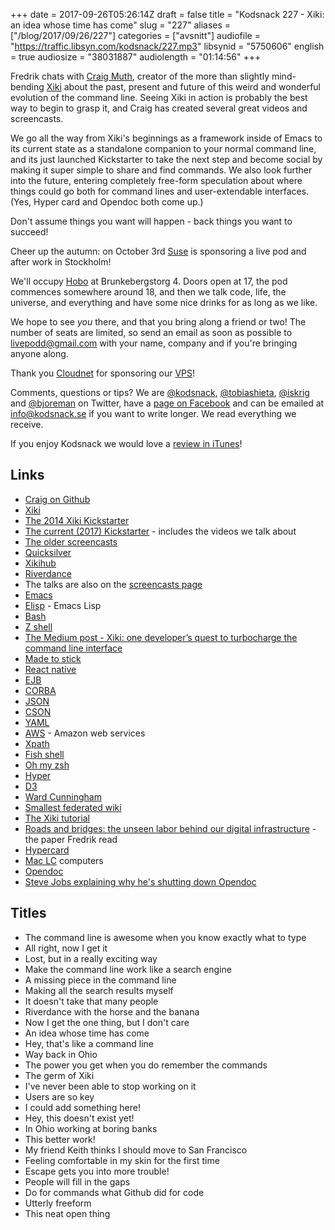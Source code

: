 +++
date = 2017-09-26T05:26:14Z
draft = false
title = "Kodsnack 227 - Xiki: an idea whose time has come"
slug = "227"
aliases = ["/blog/2017/09/26/227"]
categories = ["avsnitt"]
audiofile = "https://traffic.libsyn.com/kodsnack/227.mp3"
libsynid = "5750606"
english = true
audiosize = "38031887"
audiolength = "01:14:56"
+++

Fredrik chats with [Craig Muth](https://github.com/trogdoro), creator of the more than slightly mind-bending [Xiki](http://xiki.org/) about the past, present and future of this weird and wonderful evolution of the command line. Seeing Xiki in action is probably the best way to begin to grasp it, and Craig has created several great videos and screencasts.

We go all the way from Xiki's beginnings as a framework inside of Emacs to its current state as a standalone companion to your normal command line, and its just launched Kickstarter to take the next step and become social by making it super simple to share and find commands. We also look further into the future, entering completely free-form speculation about where things could go both for command lines and user-extendable interfaces. (Yes, Hyper card and Opendoc both come up.)

Don't assume things you want will happen - back things you want to succeed!

Cheer up the autumn: on October 3rd [Suse](https://www.suse.com/) is sponsoring a live pod and after work in Stockholm! 

We'll occupy [Hobo](https://hobo.se/sv/) at Brunkebergstorg 4. Doors open at 17, the pod commences somewhere around 18, and then we talk code, life, the universe, and everything and have some nice drinks for as long as we like.

We hope to see *you* there, and that you bring along a friend or two! The number of seats are limited, so send an email as soon as possible to [livepodd@gmail.com](mailto:livepodd@gmail.com) with your name, company and if you're bringing anyone along.

Thank you [Cloudnet](http://www.cloudnet.se) for sponsoring our [VPS](http://en.wikipedia.org/wiki/Virtual_private_server)!

Comments, questions or tips? We are [@kodsnack](https://www.twitter.com/kodsnack), [@tobiashieta](https://www.twitter.com/tobiashieta), [@iskrig](https://www.twitter.com/iskrig) and [@bjoreman](https://www.twitter.com/bjoreman) on Twitter, have a [page on Facebook](https://www.facebook.com/kodsnack) and can be emailed at [info@kodsnack.se](mailto:info@kodsnack.se) if you want to write longer. We read everything we receive.

If you enjoy Kodsnack we would love a [review in iTunes](http://itunes.apple.com/se/podcast/kodsnack/id561631498?l=en)!

## Links ##
* [Craig on Github](https://github.com/trogdoro)
* [Xiki](http://xiki.org/)
* [The 2014 Xiki Kickstarter](https://www.kickstarter.com/projects/xiki/xiki-the-command-revolution)
* [The current (2017) Kickstarter](https://www.kickstarter.com/projects/xiki/xikihub-the-social-command-line) - includes the videos we talk about
* [The older screencasts](http://xiki.org/screencasts/)
* [Quicksilver](https://qsapp.com/)
* [Xikihub](http://xiki.com/)
* [Riverdance](https://en.wikipedia.org/wiki/Riverdance)
* The talks are also on the [screencasts page](http://xiki.org/screencasts/)
* [Emacs](https://en.wikipedia.org/wiki/Emacs)
* [Elisp](https://en.wikipedia.org/wiki/Emacs_Lisp) - Emacs Lisp
* [Bash](https://en.wikipedia.org/wiki/Bash_%28Unix_shell%29)
* [Z shell](https://en.wikipedia.org/wiki/Z_shell)
* [The Medium post - Xiki: one developer’s quest to turbocharge the command line interface](https://medium.freecodecamp.org/xiki-one-developers-quest-to-turbocharge-the-command-line-interface-b68e5345788d)
* [Made to stick](https://www.amazon.com/Made-Stick-Ideas-Survive-Others/dp/1400064287)
* [React native](https://facebook.github.io/react-native/)
* [EJB](https://en.wikipedia.org/wiki/Enterprise_JavaBeans)
* [CORBA](https://en.wikipedia.org/wiki/Common_Object_Request_Broker_Architecture)
* [JSON](https://en.wikipedia.org/wiki/JSON)
* [CSON](https://github.com/bevry/cson)
* [YAML](https://en.wikipedia.org/wiki/YAML)
* [AWS](https://en.wikipedia.org/wiki/Amazon_Web_Services) - Amazon web services
* [Xpath](https://en.wikipedia.org/wiki/XPath)
* [Fish shell](https://fishshell.com/)
* [Oh my zsh](http://ohmyz.sh/)
* [Hyper](https://hyper.is/)
* [D3](https://d3js.org/)
* [Ward Cunningham](https://twitter.com/WardCunningham)
* [Smallest federated wiki](http://wardcunningham.github.io/)
* [The Xiki tutorial](http://xiki.com/@xiki/tutorial)
* [Roads and bridges: the unseen labor behind our digital infrastructure](http://www.fordfoundation.org/library/reports-and-studies/roads-and-bridges-the-unseen-labor-behind-our-digital-infrastructure) - the paper Fredrik read
* [Hypercard](https://en.wikipedia.org/wiki/HyperCard)
* [Mac LC](https://en.wikipedia.org/wiki/Macintosh_LC) computers
* [Opendoc](https://en.wikipedia.org/wiki/OpenDoc)
* [Steve Jobs explaining why he's shutting down Opendoc](https://mikecanex.wordpress.com/2011/06/08/wwdc-1997-video-steve-jobs-handles-a-public-insult/)

## Titles ##
* The command line is awesome when you know exactly what to type
* All right, now I get it
* Lost, but in a really exciting way
* Make the command line work like a search engine
* A missing piece in the command line
* Making all the search results myself
* It doesn't take that many people
* Riverdance with the horse and the banana
* Now I get the one thing, but I don't care
* An idea whose time has come
* Hey, that's like a command line
* Way back in Ohio
* The power you get when you do remember the commands
* The germ of Xiki
* I've never been able to stop working on it
* Users are so key
* I could add something here!
* Hey, this doesn't exist yet!
* In Ohio working at boring banks
* This better work!
* My friend Keith thinks I should move to San Francisco
* Feeling comfortable in my skin for the first time
* Escape gets you into more trouble!
* People will fill in the gaps
* Do for commands what Github did for code
* Utterly freeform
* This neat open thing